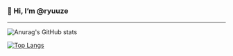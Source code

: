 ### 👋 Hi, I’m @ryuuze

---

![Anurag's GitHub stats](https://github-readme-stats.vercel.app/api?username=ryuuze&show_icons=true&theme=radical)

[![Top Langs](https://github-readme-stats.vercel.app/api/top-langs/?username=anuraghazra&layout=compact&theme=radical)](https://github.com/ryuuze)
